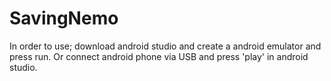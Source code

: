 # SavingNemo

In order to use; download android studio and create a android emulator and press run. Or connect android phone via USB and press 'play' in android studio.



